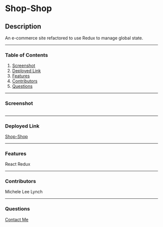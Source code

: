 # Shop-Shop

## Description   
An e-commerce site refactored to use Redux to manage global state.

***
### Table of Contents  
1. [Screenshot]()
2. [Deployed Link]()
3. [Features]()
4. [Contributors]()
5. [Questions]()   

***   
### Screenshot   
![]()    

***
### Deployed Link     
[Shop-Shop]()   

***
### Features    
React
Redux 

***
### Contributors  
Michele Lee Lynch

***
### Questions  
[Contact Me](https://github.com/MLLynch2K)   

